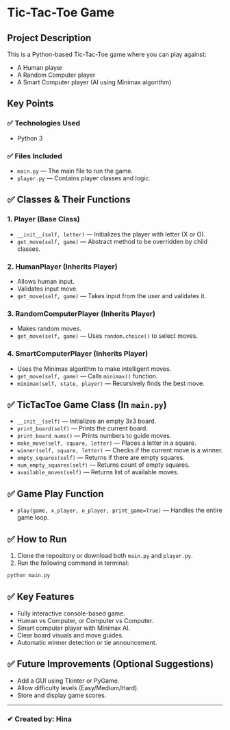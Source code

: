 # Tic-Tac-Toe Game

## Project Description

This is a Python-based Tic-Tac-Toe game where you can play against:

- A Human player
- A Random Computer player
- A Smart Computer player (AI using Minimax algorithm)

## Key Points

### ✅ Technologies Used

- Python 3

### ✅ Files Included

- `main.py` — The main file to run the game.
- `player.py` — Contains player classes and logic.

## ✅ Classes & Their Functions

### 1. **Player (Base Class)**

- `__init__(self, letter)` — Initializes the player with letter (X or O).
- `get_move(self, game)` — Abstract method to be overridden by child classes.

### 2. **HumanPlayer (Inherits Player)**

- Allows human input.
- Validates input move.
- `get_move(self, game)` — Takes input from the user and validates it.

### 3. **RandomComputerPlayer (Inherits Player)**

- Makes random moves.
- `get_move(self, game)` — Uses `random.choice()` to select moves.

### 4. **SmartComputerPlayer (Inherits Player)**

- Uses the Minimax algorithm to make intelligent moves.
- `get_move(self, game)` — Calls `minimax()` function.
- `minimax(self, state, player)` — Recursively finds the best move.

## ✅ TicTacToe Game Class (In `main.py`)

- `__init__(self)` — Initializes an empty 3x3 board.
- `print_board(self)` — Prints the current board.
- `print_board_nums()` — Prints numbers to guide moves.
- `make_move(self, square, letter)` — Places a letter in a square.
- `winner(self, square, letter)` — Checks if the current move is a winner.
- `empty_squares(self)` — Returns if there are empty squares.
- `num_empty_squares(self)` — Returns count of empty squares.
- `available_moves(self)` — Returns list of available moves.

## ✅ Game Play Function

- `play(game, x_player, o_player, print_game=True)` — Handles the entire game loop.

## ✅ How to Run

1. Clone the repository or download both `main.py` and `player.py`.
2. Run the following command in terminal:

```bash
python main.py
```

## ✅ Key Features

- Fully interactive console-based game.
- Human vs Computer, or Computer vs Computer.
- Smart computer player with Minimax AI.
- Clear board visuals and move guides.
- Automatic winner detection or tie announcement.

## ✅ Future Improvements (Optional Suggestions)

- Add a GUI using Tkinter or PyGame.
- Allow difficulty levels (Easy/Medium/Hard).
- Store and display game scores.

---

### ✔ Created by: Hina
